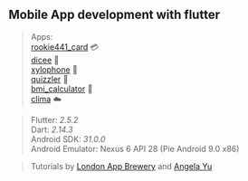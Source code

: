 ## Mobile App development with flutter
> Apps:  
[rookie441_card](https://github.com/Rookie441/flutter/tree/main/Learning/rookie441_card) 💳  
[dicee](https://github.com/Rookie441/flutter/tree/main/Learning/dicee) 🎲  
[xylophone](https://github.com/Rookie441/flutter/tree/main/Learning/xylophone) 🎼  
[quizzler](https://github.com/Rookie441/flutter/tree/main/Learning/quizzler) 📝  
[bmi_calculator](https://github.com/Rookie441/flutter/tree/main/Learning/bmi_calculator) 🍗  
[clima](https://github.com/Rookie441/flutter/tree/main/Learning/clima) ☁️  

> Flutter: *2.5.2*  
Dart: *2.14.3*  
Android SDK: *31.0.0*  
Android Emulator: Nexus 6 API 28 (Pie Android 9.0 x86)  

> Tutorials by [London App Brewery](https://www.linkedin.com/learning/instructors/london-app-brewery) and [Angela Yu](https://www.linkedin.com/learning/instructors/angela-yu)  
